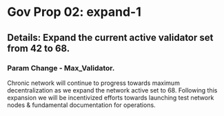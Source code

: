 # Gov Prop 02: expand-1

## Details: Expand the current active validator set from 42 to 68. 

### Param Change - Max_Validator.

Chronic network will continue to progress towards maximum decentralization as we expand the network active set to 68. Following this expansion we  will be incentivized efforts towards launching test network nodes & fundamental documentation for operations.


